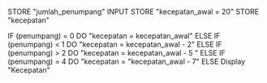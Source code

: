 STORE "jumlah_penumpang" INPUT 
STORE "kecepatan_awal = 20"
STORE "kecepatan"

IF (penumpang) = 0 
 DO "kecepatan = kecepatan_awal"
ELSE IF (penumpang) < 1
 DO "kecepatan = kecepatan_awal - 2"
ELSE IF (penumpang) > 2
 DO "kecepatan = kecepatan_awal - 5 "
ELSE IF (penumpang) = 4
DO "kecepatan = "kecepatan_awal - 7"
ELSE
 Display "Kecepatan"
